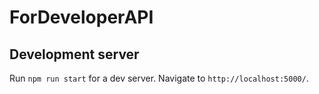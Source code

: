 # ForDeveloperAPI

## Development server
Run `npm run start` for a dev server. Navigate to `http://localhost:5000/`. 


